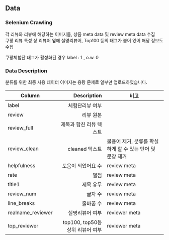 ## Data 

### Selenium Crawling
각 리뷰와 리뷰에 해당하는 이미지들, 상품 meta data 및 review meta data 수집   
쿠팡 리뷰 특성 상 리뷰어 옆에 실명리뷰어, Top100 등의 태그가 붙어 있어 해당 정보도 수집   

쿠팡체험단 태그가 활성화된 경우 label : 1 , o.w. 0

### Data Description
분류를 위한 최종 사용 데이터
이미지는 용량 문제로 일부만 업로드하였습니다.

| Column    | Description    | 비고     |   
| ------- | ---: | ---    |
| label   | 체험단리뷰 여부  ||
| review  | 리뷰 원본   ||
| review_full  | 제목과 합친 리뷰 텍스트  ||
| review_clean  | cleaned 텍스트  |불용어 제거, 분류를 확실하게 할 수 있는 단어 및 문장 제거|
| helpfulness  | 도움이 되었어요 수 |   review meta|
| rate  | 별점  | review meta|
| title1  | 제목 유무  | review meta |
| review_num  | 글자 수  | review meta|
| line_breaks  | 줄바꿈 수  | review meta|
| realname_reviewer  | 실명리뷰어 여부  | reviewer meta|
| top_reviewer  | top100, top50등 상위 리뷰어 여부  |reviewer meta|

